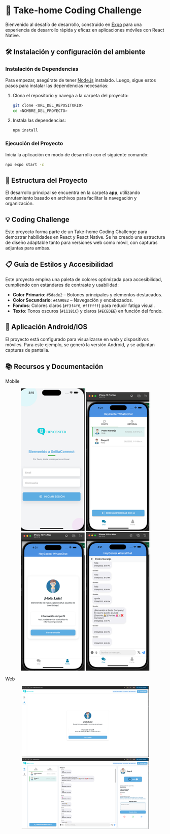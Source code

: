 # 📱 Take-home Coding Challenge

Bienvenido al desafío de desarrollo, construido en [Expo](https://expo.dev/) para una experiencia de desarrollo rápida y eficaz en aplicaciones móviles con React Native.

## 🛠️ Instalación y configuración del ambiente

### Instalación de Dependencias

Para empezar, asegúrate de tener [Node.js](https://nodejs.org/) instalado. Luego, sigue estos pasos para instalar las dependencias necesarias:

1. Clona el repositorio y navega a la carpeta del proyecto:

   ```bash
   git clone <URL_DEL_REPOSITORIO>
   cd <NOMBRE_DEL_PROYECTO>
   ```

2. Instala las dependencias:

   ```bash
   npm install
   ```

### Ejecución del Proyecto

Inicia la aplicación en modo de desarrollo con el siguiente comando:

```bash
npx expo start -c
```

## 📂 Estructura del Proyecto

El desarrollo principal se encuentra en la carpeta **app**, utilizando enrutamiento basado en archivos para facilitar la navegación y organización.

## 💡 Coding Challenge

Este proyecto forma parte de un Take-home Coding Challenge para demostrar habilidades en React y React Native. Se ha creado una estructura de diseño adaptable tanto para versiones web como móvil, con capturas adjuntas para ambas.

## 📋 Guía de Estilos y Accesibilidad

Este proyecto emplea una paleta de colores optimizada para accesibilidad, cumpliendo con estándares de contraste y usabilidad:

- **Color Primario**: `#5dade2` – Botones principales y elementos destacados.
- **Color Secundario**: `#4A90E2` – Navegación y encabezados.
- **Fondos**: Colores claros (`#f3f4f6`, `#ffffff`) para reducir fatiga visual.
- **Texto**: Tonos oscuros (`#11181C`) y claros (`#ECEDEE`) en función del fondo.

## 📱 Aplicación Android/iOS

El proyecto está configurado para visualizarse en web y dispositivos móviles. Para este ejemplo, se generó la versión Android, y se adjuntan capturas de pantalla.

## 📚 Recursos y Documentación

Mobile

<p align="center">
  <img src="./assets/emu001.png" alt="Mobile - Screenshot 1" width="200" />
  <img src="./assets/emu002.png" alt="Mobile - Screenshot 2" width="200" />
  <img src="./assets/emu003.png" alt="Mobile - Screenshot 3" width="200" />
   <img src="./assets/emu004.png" alt="Mobile - Screenshot 4" width="200" />
</p>

Web

<p align="center">
  <img src="./assets/web001.png" alt="Web - Screenshot 1" width="400" />
  <img src="./assets/web002.png" alt="Web - Screenshot 2" width="400" />
</p>
